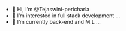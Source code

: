 - 👋 Hi, I’m @Tejaswini-pericharla
- 👀 I’m interested in full stack development ...
- 🌱 I’m currently back-end and M.L ...

<!---
Tejaswini-pericharla/Tejaswini-pericharla is a ✨ special ✨ repository because its `README.md` (this file) appears on your GitHub profile.
You can click the Preview link to take a look at your changes.
--->
